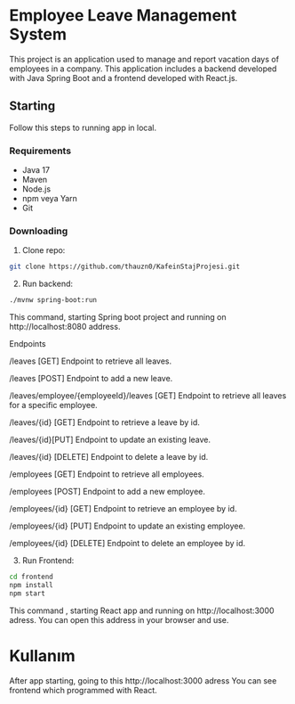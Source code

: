 # Employee Leave Management System

This project is an application used to manage and report vacation days of employees in a company. This application includes a backend developed with Java Spring Boot and a frontend developed with React.js.

## Starting

Follow this steps to running app in local.

### Requirements

- Java 17 
- Maven
- Node.js
- npm veya Yarn
- Git

### Downloading

1. Clone repo:

```bash
git clone https://github.com/thauzn0/KafeinStajProjesi.git
```

2. Run backend:
```bash
./mvnw spring-boot:run
```
This command, starting Spring boot project and running on  http://localhost:8080 address.

Endpoints

/leaves [GET] Endpoint to retrieve all leaves.

/leaves [POST]    Endpoint to add a new leave.

/leaves/employee/{employeeId}/leaves [GET] Endpoint to retrieve all leaves for a specific employee.

/leaves/{id} [GET] Endpoint to retrieve a leave by id.

/leaves/{id}[PUT]  Endpoint to update an existing leave.

/leaves/{id} [DELETE] Endpoint to delete a leave by id.

/employees [GET] Endpoint to retrieve all employees.

/employees [POST] Endpoint to add a new employee.

/employees/{id} [GET] Endpoint to retrieve an employee by id.

/employees/{id} [PUT] Endpoint to update an existing employee.

/employees/{id} [DELETE] Endpoint to delete an employee by id.

3. Run Frontend:
```bash
cd frontend
npm install
npm start
```
This command , starting React app and running on http://localhost:3000 adress. You can open this address in your browser and use.

# Kullanım

After app starting, going to this http://localhost:3000 adress You can see frontend which programmed with React.
